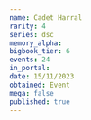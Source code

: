 ```yaml
---
name: Cadet Harral
rarity: 4
series: dsc
memory_alpha:
bigbook_tier: 6
events: 24
in_portal:
date: 15/11/2023
obtained: Event
mega: false
published: true
---
```



